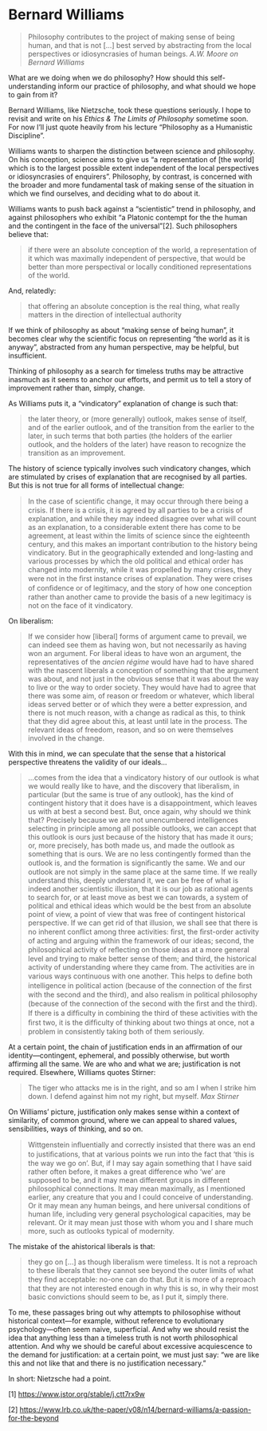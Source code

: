 # Bernard Williams
> Philosophy contributes to the project of making sense of being human, and that is not […] best served by abstracting from the local perspectives or idiosyncrasies of human beings.
> <cite>A.W. Moore on Bernard Williams</cite>

What are we doing when we do philosophy? How should this self-understanding inform our practice of philosophy, and what should we hope to gain from it?

Bernard Williams, like Nietzsche, took these questions seriously. I hope to revisit and write on his *Ethics & The Limits of Philosophy* sometime soon. For now I’ll just quote heavily from his lecture “Philosophy as a Humanistic Discipline”.

Williams wants to sharpen the distinction between science and philosophy. On his conception, science aims to give us “a representation of [the world] which is to the largest possible extent independent of the local perspectives or idiosyncrasies of enquirers”. Philosophy, by contrast, is concerned with the broader and more fundamental task of making sense of the situation in which we find ourselves, and deciding what to do about it.

Williams wants to push back against a “scientistic” trend in philosophy, and against philosophers who exhibit “a Platonic contempt for the the human and the contingent in the face of the universal”[2]. Such philosophers believe that:

> if there were an absolute conception of the world, a representation of it which was maximally independent of perspective, that would be better than more perspectival or locally conditioned representations of the world.

And, relatedly:

> that offering an absolute conception is the real thing, what really matters in the direction of intellectual authority

If we think of philosophy as about “making sense of being human”, it becomes clear why the scientific focus on representing “the world as it is anyway”, abstracted from any human perspective, may be helpful, but insufficient.

Thinking of philosophy as a search for timeless truths may be attractive inasmuch as it seems to anchor our efforts, and permit us to tell a story of improvement rather than, simply, change.

As Williams puts it, a “vindicatory” explanation of change is such that:

> the later theory, or (more generally) outlook, makes sense of itself, and of the earlier outlook, and of the transition from the earlier to the later, in such terms that both parties (the holders of the earlier outlook, and the holders of the later) have reason to recognize the transition as an improvement. 

The history of science typically involves such vindicatory changes, which are stimulated by crises of explanation that are recognised by all parties. But this is not true for all forms of intellectual change:

> In the case of scientiﬁc change, it may occur through there being a crisis. If there is a crisis, it is agreed by all parties to be a crisis of explanation, and while they may indeed disagree over what will count as an explanation, to a considerable extent there has come to be agreement, at least within the limits of science since the eighteenth century, and this makes an important contribution to the history being vindicatory. But in the geographically extended and long-lasting and various processes by which the old political and ethical order has changed into modernity, while it was propelled by many crises, they were not in the ﬁrst instance crises of explanation. They were crises of conﬁdence or of legitimacy, and the story of how one conception rather than another came to provide the basis of a new legitimacy is not on the face of it vindicatory.

On liberalism: 

> If we consider how [liberal] forms of argument came to prevail, we can indeed see them as having won, but not necessarily as having won an argument. For liberal ideas to have won an argument, the representatives of the *ancien régime* would have had to have shared with the nascent liberals a conception of something that the argument was about, and not just in the obvious sense that it was about the way to live or the way to order society. They would have had to agree that there was some aim, of reason or freedom or whatever, which liberal ideas served better or of which they were a better expression, and there is not much reason, with a change as radical as this, to think that they did agree about this, at least until late in the process. The relevant ideas of freedom, reason, and so on were themselves involved in the change.

With this in mind, we can speculate that the sense that a historical perspective threatens the validity of our ideals…

> ...comes from the idea that a vindicatory history of our outlook is what we would really like to have, and the discovery that liberalism, in particular (but the same is true of any outlook), has the kind of contingent history that it does have is a disappointment, which leaves us with at best a second best. But, once again, why should we think that? Precisely because we are not unencumbered intelligences selecting in principle among all possible outlooks, we can accept that this outlook is ours just because of the history that has made it ours; or, more precisely, has both made us, and made the outlook as something that is ours. We are no less contingently formed than the outlook is, and the formation is signiﬁcantly the same. We and our outlook are not simply in the same place at the same time. If we really understand this, deeply understand it, we can be free of what is indeed another scientistic illusion, that it is our job as rational agents to search for, or at least move as best we can towards, a system of political and ethical ideas which would be the best from an absolute point of view, a point of view that was free of contingent historical perspective.
>     If we can get rid of that illusion, we shall see that there is no inherent conﬂict among three activities: ﬁrst, the ﬁrst-order activity of acting and arguing within the framework of our ideas; second, the philosophical activity of reﬂecting on those ideas at a more general level and trying to make better sense of them; and third, the historical activity of understanding where they came from. The activities are in various ways continuous with one another. This helps to deﬁne both intelligence in political action (because of the connection of the ﬁrst with the second and the third), and also realism in political philosophy (because of the connection of the second with the ﬁrst and the third). If there is a difﬁculty in combining the third of these activities with the ﬁrst two, it is the difﬁculty of thinking about two things at once, not a problem in consistently taking both of them seriously.

At a certain point, the chain of justification ends in an affirmation of our identity—contingent, ephemeral, and possibly otherwise, but worth affirming all the same. We are who and what we are; justification is not required. Elsewhere, Williams quotes Stirner:

> The tiger who attacks me is in the right, and so am I when I strike him down. I defend against him not my right, but myself.
> <cite>Max Stirner</cite>

On Williams’ picture, justification only makes sense within a context of similarity, of common ground, where we can appeal to shared values, sensibilities, ways of thinking, and so on.

> Wittgenstein inﬂuentially and correctly insisted that there was an end to justiﬁcations, that at various points we run into the fact that ‘this is the way we go on’. But, if I may say again something that I have said rather often before, it makes a great difference who ‘we’ are supposed to be, and it may mean different groups in different philosophical connections. It may mean maximally, as I mentioned earlier, any creature that you and I could conceive of understanding. Or it may mean any human beings, and here universal conditions of human life, including very general psychological capacities, may be relevant. Or it may mean just those with whom you and I share much more, such as outlooks typical of modernity.

The mistake of the ahistorical liberals is that:
 
> they go on […] as though liberalism were timeless. It is not a reproach to these liberals that they cannot see beyond the outer limits of what they ﬁnd acceptable: no-one can do that. But it is more of a reproach that they are not interested enough in why this is so, in why their most basic convictions should seem to be, as I put it, simply there.

To me, these passages bring out why attempts to philosophise without historical context—for example, without reference to evolutionary psychology—often seem naive, superficial. And why we should resist the idea that anything less than a timeless truth is not worth philosophical attention. And why we should be careful about excessive acquiescence to the demand for justification: at a certain point, we must just say: “we are like this and not like that and there is no justification necessary.” 

In short: Nietzsche had a point.

[1] https://www.jstor.org/stable/j.ctt7rx9w

[2] https://www.lrb.co.uk/the-paper/v08/n14/bernard-williams/a-passion-for-the-beyond
